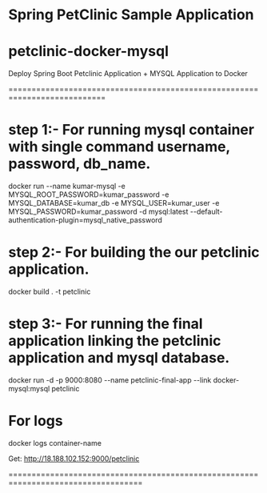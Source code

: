 # Spring PetClinic Sample Application

# petclinic-docker-mysql


Deploy Spring Boot Petclinic Application + MYSQL Application to Docker


===========================================================================


# step 1:- For running mysql container with single command username, password, db_name.


docker run --name kumar-mysql -e MYSQL_ROOT_PASSWORD=kumar_password -e MYSQL_DATABASE=kumar_db -e MYSQL_USER=kumar_user -e MYSQL_PASSWORD=kumar_password -d mysql:latest --default-authentication-plugin=mysql_native_password


# step 2:- For building the our petclinic application.

docker build . -t petclinic


# step 3:- For running the final application linking the petclinic application and mysql database.

docker run -d -p 9000:8080 --name petclinic-final-app --link docker-mysql:mysql petclinic   


For logs
===========
docker logs container-name


Get:  http://18.188.102.152:9000/petclinic

===================================================================================
